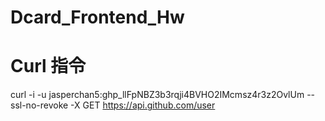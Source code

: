 # Dcard_Frontend_Hw

# Curl 指令
curl -i -u jasperchan5: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 --ssl-no-revoke -X GET https://api.github.com/user